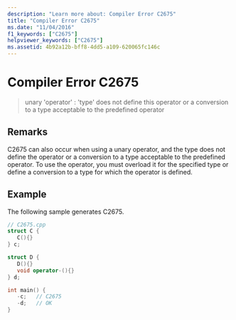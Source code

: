 ```yaml
---
description: "Learn more about: Compiler Error C2675"
title: "Compiler Error C2675"
ms.date: "11/04/2016"
f1_keywords: ["C2675"]
helpviewer_keywords: ["C2675"]
ms.assetid: 4b92a12b-bff8-4dd5-a109-620065fc146c
---
```

# Compiler Error C2675

> unary 'operator' : 'type' does not define this operator or a conversion to a type acceptable to the predefined operator

## Remarks

C2675 can also occur when using a unary operator, and the type does not define the operator or a conversion to a type acceptable to the predefined operator. To use the operator, you must overload it for the specified type or define a conversion to a type for which the operator is defined.

## Example

The following sample generates C2675.

```cpp
// C2675.cpp
struct C {
   C(){}
} c;

struct D {
   D(){}
   void operator-(){}
} d;

int main() {
   -c;   // C2675
   -d;   // OK
}
```
